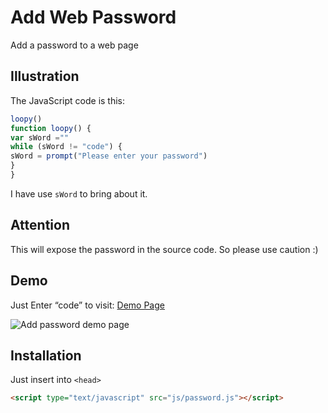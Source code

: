 # Add Web Password
Add a password to a web page

## Illustration
The JavaScript code is this: 

```javascript
loopy()
function loopy() {
var sWord =""
while (sWord != "code") {
sWord = prompt("Please enter your password")
}
}
```

I have use `sWord` to bring about it.

## Attention
This will expose the password in the source code. So please use caution :)

## Demo
Just Enter “code” to visit:
[Demo Page](http://www.nousbuild.org/demo/add-web-password/)

![Add password demo page](http://img.nousbuild.top/github/put-in-password.jpg)

## Installation
Just insert into  `<head>`

```html
<script type="text/javascript" src="js/password.js"></script>
```
